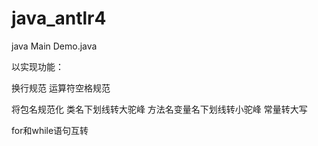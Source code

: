 ﻿# java_antlr4

java Main Demo.java

以实现功能：

换行规范
运算符空格规范

将包名规范化
类名下划线转大驼峰
方法名变量名下划线转小驼峰
常量转大写

for和while语句互转


